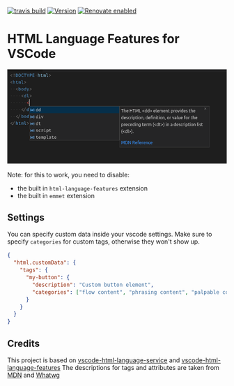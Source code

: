 [![travis build](https://img.shields.io/travis/com/SimonSiefke/vscode-html-language-features?style=flat-square)](https://travis-ci.com/SimonSiefke/vscode-html-language-features) [![Version](https://vsmarketplacebadge.apphb.com/version/SimonSiefke.html-language-features.svg)](https://marketplace.visualstudio.com/items?itemName=SimonSiefke.html-language-features) [![Renovate enabled](https://img.shields.io/badge/renovate-enabled-brightgreen.svg)](https://renovatebot.com/)

# HTML Language Features for VSCode

![Demo](./demo.png)

<!-- Features:
- Html intellisense
 -->

<!-- TODO better image -->

Note: for this to work, you need to disable:

- the built in `html-language-features` extension
- the built in `emmet` extension

<!-- TODO:

- snippets-->

## Settings

You can specify custom data inside your vscode settings. Make sure to specify `categories` for custom tags, otherwise they won't show up.

```json
{
  "html.customData": {
    "tags": {
      "my-button": {
        "description": "Custom button element",
        "categories": ["flow content", "phrasing content", "palpable content"]
      }
    }
  }
}
```

<!-- TODO:  [html] Automatically delete HTML closing tag when converting to self-closing tag #58315  -->

<!-- TODO


 -->

## Credits

This project is based on [vscode-html-language-service](https://github.com/microsoft/vscode-html-languageservice) and [vscode-html-language-features](https://github.com/microsoft/vscode/tree/master/extensions/html-language-features)
The descriptions for tags and attributes are taken from [MDN](https://developer.mozilla.org/en-US/docs/Web/HTML/Element) and [Whatwg](https://html.spec.whatwg.org/multipage/indices.html#elements-3)
